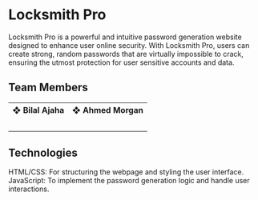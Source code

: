 # Locksmith Pro

Locksmith Pro is a powerful and intuitive password generation website designed to enhance user online security. With Locksmith Pro, users can create strong, random passwords that are virtually impossible to crack, ensuring the utmost protection for user sensitive accounts and data.

## Team Members
<table>
    <tr>
        <th>❖ Bilal Ajaha</th>
        <th>❖ Ahmed Morgan<br</th>
    </tr>
    <tr>
        <td>
            <h4>
            <a href="https://skillicons.dev">
                <a href="https://github.com/Voxold" target="_blank><img src="https://skillicons.dev/icons?i=github" width='40px' height='40px'/></a>
                <a href="https://www.linkedin.com/in/voxold/" target="_blank><img src="https://skillicons.dev/icons?i=linkedin" width='40px' height='40px'/></a>
                <a href="https://twitter.com/bilal_ajaha" target="_blank><img src="https://skillicons.dev/icons?i=twitter" width='40px' height='40px'/></a>
            </a>
        </td>
        <td>
            <a href="https://skillicons.dev">
                <a href="https://github.com/" target="_blank><img src="https://skillicons.dev/icons?i=github" width='40px' height='40px'/></a>
                <a href="https://www.linkedin.com/" target="_blank><img src="https://skillicons.dev/icons?i=linkedin" width='40px' height='40px'/></a>
                <a href="https://twitter.com/" target="_blank><img src="https://skillicons.dev/icons?i=twitter" width='40px' height='40px'/></a>
            </a>
        </td>
    </tr>
</table>

## Technologies

HTML/CSS: For structuring the webpage and styling the user interface.
JavaScript: To implement the password generation logic and handle user interactions.
